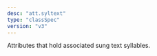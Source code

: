 ```yaml
---
desc: "att.syltext"
type: "classSpec"
version: "v3"
---
```


Attributes that hold associated sung text syllables.